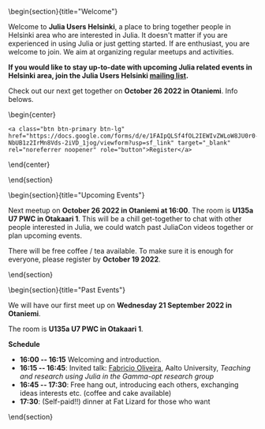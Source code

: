 <!-- =============================
     ABOUT
    ============================== -->

\begin{section}{title="Welcome"}

Welcome to **Julia Users Helsinki**, a place to bring together people in Helsinki area who are interested in Julia. It doesn't matter if you are experienced in using Julia or just getting started. If are enthusiast, you are welcome to join. We aim at organizing regular meetups and activities.

**If you would like to stay up-to-date with upcoming Julia related events in Helsinki area, join the Julia Users Helsinki [mailing list](https://groups.google.com/g/julia-users-helsinki).**

Check out our next get together on **October 26 2022 in Otaniemi**. Info belows.

\begin{center}
~~~
<a class="btn btn-primary btn-lg" href="https://docs.google.com/forms/d/e/1FAIpQLSf4fOL2IEWIvZWLoW8JU0r0-NbUB1z2IrMn8Vds-2iVD_1jog/viewform?usp=sf_link" target="_blank" rel="noreferrer noopener" role="button">Register</a>
~~~

\end{center}

\end{section}


\begin{section}{title="Upcoming Events"}

Next meetup on **October 26 2022 in Otaniemi at 16:00**. The room is **U135a U7 PWC in Otakaari 1**. This will be a chill get-together to chat with other people interested in Julia, we could watch past JuliaCon videos together or plan upcoming events.

There will be free coffee / tea available. To make sure it is enough for everyone, please register by **October 19 2022**.

\end{section}

\begin{section}{title="Past Events"}

We will have our first meet up on **Wednesday 21 September 2022 in Otaniemi**. 

The room is **U135a U7 PWC in Otakaari 1**.

**Schedule**

- **16:00 -- 16:15** Welcoming and introduction.
- **16:15 -- 16:45**: Invited talk: [Fabricio Oliveira](https://www.aalto.fi/fi/ihmiset/fabricio-oliveira), Aalto University, *Teaching and research using Julia in the Gamma-opt research group*
- **16:45 -- 17:30**: Free hang out, introducing each others, exchanging ideas interests etc. (coffee and cake available)
- **17:30**: (Self-paid!!) dinner at Fat Lizard for those who want

\end{section}
